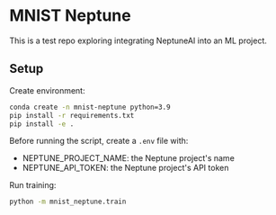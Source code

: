 # MNIST Neptune

This is a test repo exploring integrating NeptuneAI into an ML project.

## Setup

Create environment:

```bash
conda create -n mnist-neptune python=3.9
pip install -r requirements.txt
pip install -e .
```

Before running the script, create a `.env` file with:

- NEPTUNE_PROJECT_NAME: the Neptune project's name
- NEPTUNE_API_TOKEN: the Neptune project's API token

Run training:

```bash
python -m mnist_neptune.train
```
